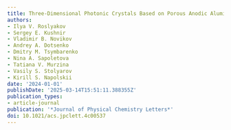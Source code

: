 ```yaml
---
title: Three-Dimensional Photonic Crystals Based on Porous Anodic Aluminum Oxide
authors:
- Ilya V. Roslyakov
- Sergey E. Kushnir
- Vladimir B. Novikov
- Andrey A. Dotsenko
- Dmitry M. Tsymbarenko
- Nina A. Sapoletova
- Tatiana V. Murzina
- Vasily S. Stolyarov
- Kirill S. Napolskii
date: '2024-01-01'
publishDate: '2025-03-14T15:51:11.388355Z'
publication_types:
- article-journal
publication: '*Journal of Physical Chemistry Letters*'
doi: 10.1021/acs.jpclett.4c00537
---
```

